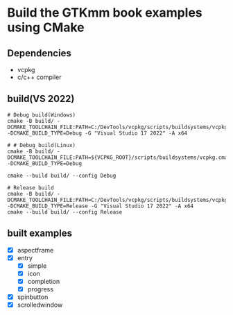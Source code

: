 # Build the GTKmm book examples using CMake

## Dependencies

- vcpkg
- c/c++ compiler

## build(VS 2022)

```[]
# Debug build(Windows)
cmake -B build/ -DCMAKE_TOOLCHAIN_FILE:PATH=C:/DevTools/vcpkg/scripts/buildsystems/vcpkg.cmake -DCMAKE_BUILD_TYPE=Debug -G "Visual Studio 17 2022" -A x64

# # Debug build(Linux)
cmake -B build/ -DCMAKE_TOOLCHAIN_FILE:PATH=${VCPKG_ROOT}/scripts/buildsystems/vcpkg.cmake -DCMAKE_BUILD_TYPE=Debug

cmake --build build/ --config Debug

# Release build
cmake -B build/ -DCMAKE_TOOLCHAIN_FILE:PATH=C:/DevTools/vcpkg/scripts/buildsystems/vcpkg.cmake -DCMAKE_BUILD_TYPE=Release -G "Visual Studio 17 2022" -A x64
cmake --build build/ --config Release
```

## built examples

- [x] aspectframe
- [x] entry
  - [x] simple
  - [x] icon
  - [x] completion
  - [x] progress
- [x] spinbutton
- [x] scrolledwindow
